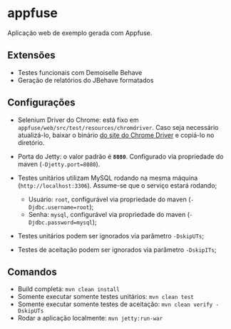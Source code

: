 # appfuse
Aplicação web de exemplo gerada com Appfuse.

## Extensões
- Testes funcionais com Demoiselle Behave
- Geração de relatórios do JBehave formatados

## Configurações
- Selenium Driver do Chrome: está fixo em `appfuse/web/src/test/resources/chromdriver`. Caso seja necessário atualizá-lo, baixar o binário [do site do Chrome Driver](http://chromedriver.chromium.org/downloads) e copiá-lo no diretório.

- Porta do Jetty: o valor padrão é **`8080`**. Configurado via propriedade do maven (`-Djetty.port=8080`).

- Testes unitários utilizam MySQL rodando na mesma máquina (`http://localhost:3306`). Assume-se que o serviço estará rodando;
  - Usuário: `root`, configurável via propriedade do maven (`-Djdbc.username=root`);
  - Senha: `mysql`, configurável via propriedade do maven (`-Djdbc.password=mysql`);

- Testes unitários podem ser ignorados via parâmetro `-DskipUTs`;

- Testes de aceitação podem ser ignorados via parâmetro `-DskipITs`;

## Comandos
   - Build completa: `mvn clean install`
   - Somente executar somente testes unitários: `mvn clean test` 
   - Somente executar somente testes de aceitação: `mvn clean verify -DskipUTs`
   - Rodar a aplicação localmente: `mvn jetty:run-war`
